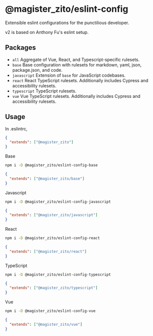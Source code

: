 # @magister_zito/eslint-config

Extensible eslint configurations for the punctilious developer.

v2 is based on Anthony Fu's eslint setup.

## Packages

- `all` Aggregate of Vue, React, and Typescript-specific rulesets.
- `base` Base configuration with rulesets for markdown, yaml, json, package.json, and code.
- `javascript` Extension of `base` for JavaScript codebases.
- `react` React TypeScript rulesets. Additionally includes Cypress and accessibility rulesets.
- `typescript` TypeScript rulesets.
- `vue` Vue TypeScript rulesets. Additionally includes Cypress and accessibility rulesets.

## Usage

In .eslintrc,

```json
{
  "extends": ["@magister_zito"]
}
```

Base

```bash
npm i -D @magister_zito/eslint-config-base
```

```json
{
  "extends": ["@magister_zito/base"]
}
```

Javascript

```bash
npm i -D @magister_zito/eslint-config-javascript
```

```json
{
  "extends": ["@magister_zito/javascript"]
}
```

React

```bash
npm i -D @magister_zito/eslint-config-react
```

```json
{
  "extends": ["@magister_zito/react"]
}
```

TypeScript

```bash
npm i -D @magister_zito/eslint-config-typescript
```

```json
{
  "extends": ["@magister_zito/typescript"]
}
```

Vue

```bash
npm i -D @magister_zito/eslint-config-vue
```

```json
{
  "extends": ["@magister_zito/vue"]
}
```
